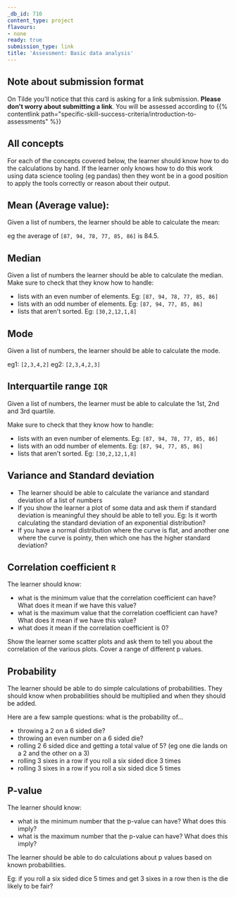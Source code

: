 ```yaml
---
_db_id: 710
content_type: project
flavours:
- none
ready: true
submission_type: link
title: 'Assessment: Basic data analysis'
---
```


## Note about submission format

On Tilde you'll notice that this card is asking for a link submission. **Please don't worry about submitting a link**. You will be assessed according to {{% contentlink path="specific-skill-success-criteria/introduction-to-assessments" %}}

## All concepts

For each of the concepts covered below, the learner should know how to do the calculations by hand. If the learner only knows how to do this work using data science tooling (eg pandas) then they wont be in a good position to apply the tools correctly or reason about their output.

## Mean (Average value):

Given a list of numbers, the learner should be able to calculate the mean:

eg the average of `[87, 94, 78, 77, 85, 86]` is 84.5.

## Median

Given a list of numbers the learner should be able to calculate the median. Make sure to check that they know how to handle:

- lists with an even number of elements. Eg: `[87, 94, 78, 77, 85, 86]`
- lists with an odd number of elements. Eg: `[87, 94, 77, 85, 86]`
- lists that aren't sorted. Eg: `[30,2,12,1,8]`

## Mode

Given a list of numbers, the learner should be able to calculate the mode.

eg1: `[2,3,4,2]`
eg2: `[2,3,4,2,3]`

## Interquartile range `IQR`

Given a list of numbers, the learner must be able to calculate the 1st, 2nd and 3rd quartile.

Make sure to check that they know how to handle:

- lists with an even number of elements. Eg: `[87, 94, 78, 77, 85, 86]`
- lists with an odd number of elements. Eg: `[87, 94, 77, 85, 86]`
- lists that aren't sorted. Eg: `[30,2,12,1,8]`

## Variance and Standard deviation

- The learner should be able to calculate the variance and standard deviation of a list of numbers
- If you show the learner a plot of some data and ask them if standard deviation is meaningful they should be able to tell you. Eg: Is it worth calculating the standard deviation of an exponential distribution?
- If you have a normal distribution where the curve is flat, and another one where the curve is pointy, then which one has the higher standard deviation?

## Correlation coefficient `R`

The learner should know:
- what is the minimum value that the correlation coefficient can have? What does it mean if we have this value?
- what is the maximum value that the correlation coefficient can have? What does it mean if we have this value?
- what does it mean if the correlation coefficient is 0?

Show the learner some scatter plots and ask them to tell you about the correlation of the various plots. Cover a range of different p values.

## Probability

The learner should be able to do simple calculations of probabilities. They should know when probabilities should be multiplied and when they should be added.

Here are a few sample questions: what is the probability of...
- throwing a 2 on a 6 sided die?
- throwing an even number on a 6 sided die?
- rolling 2 6 sided dice and getting a total value of 5? (eg one die lands on a 2 and the other on a 3)
- rolling 3 sixes in a row if you roll a six sided dice 3 times
- rolling 3 sixes in a row if you roll a six sided dice 5 times

## P-value

The learner should know:
- what is the minimum number that the p-value can have? What does this imply?
- what is the maximum number that the p-value can have? What does this imply?

The learner should be able to do calculations about p values based on known probabilities.

Eg: if you roll a six sided dice 5 times and get 3 sixes in a row then is the die likely to be fair?
